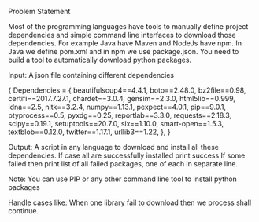 Problem Statement

Most of the programming languages have tools to manually define project dependencies and simple command line interfaces to download those dependencies. For example Java have Maven and NodeJs have npm. In Java we define pom.xml and in npm we use package.json. You need to build a tool to automatically download python packages.

Input:
A json file containing different dependencies

{
Dependencies = {
beautifulsoup4==4.4.1,
boto==2.48.0,
bz2file==0.98,
certifi==2017.7.27.1,
chardet==3.0.4,
gensim==2.3.0,
html5lib==0.999,
idna==2.5,
nltk==3.2.4,
numpy==1.13.1,
pexpect==4.0.1,
pip==9.0.1,
ptyprocess==0.5,
pyxdg==0.25,
reportlab==3.3.0,
requests==2.18.3,
scipy==0.19.1,
setuptools==20.7.0,
six==1.10.0,
smart-open==1.5.3,
textblob==0.12.0,
twitter==1.17.1,
urllib3==1.22,
},
}

Output:
A script in any language to download and install all these dependencies.
If case all are successfully installed print success
If some failed then print list of all failed packages, one of each in separate line.

Note: You can use PIP or any other command line tool to install python packages

Handle cases like:
When one library fail to download then we process shall continue.
